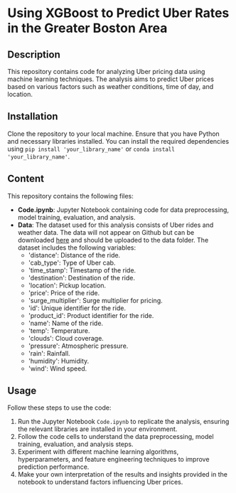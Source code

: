 # Using XGBoost to Predict Uber Rates in the Greater Boston Area

## Description
This repository contains code for analyzing Uber pricing data using machine learning techniques. The analysis aims to predict Uber prices based on various factors such as weather conditions, time of day, and location.

## Installation
Clone the repository to your local machine. Ensure that you have Python and necessary libraries installed. You can install the required dependencies using `pip install 'your_library_name'` or `conda install 'your_library_name'`.

## Content
This repository contains the following files:

- **Code.ipynb**: Jupyter Notebook containing code for data preprocessing, model training, evaluation, and analysis.
- **Data**: The dataset used for this analysis consists of Uber rides and weather data. The data will not appear on Github but can be downloaded [here](link_to_dataset) and should be uploaded to the data folder. The dataset includes the following variables:
  - 'distance': Distance of the ride.
  - 'cab_type': Type of Uber cab.
  - 'time_stamp': Timestamp of the ride.
  - 'destination': Destination of the ride.
  - 'location': Pickup location.
  - 'price': Price of the ride.
  - 'surge_multiplier': Surge multiplier for pricing.
  - 'id': Unique identifier for the ride.
  - 'product_id': Product identifier for the ride.
  - 'name': Name of the ride.
  - 'temp': Temperature.
  - 'clouds': Cloud coverage.
  - 'pressure': Atmospheric pressure.
  - 'rain': Rainfall.
  - 'humidity': Humidity.
  - 'wind': Wind speed.

## Usage
Follow these steps to use the code:

1. Run the Jupyter Notebook `Code.ipynb` to replicate the analysis, ensuring the relevant libraries are installed in your environment.
2. Follow the code cells to understand the data preprocessing, model training, evaluation, and analysis steps.
3. Experiment with different machine learning algorithms, hyperparameters, and feature engineering techniques to improve prediction performance.
4. Make your own interpretation of the results and insights provided in the notebook to understand factors influencing Uber prices.

